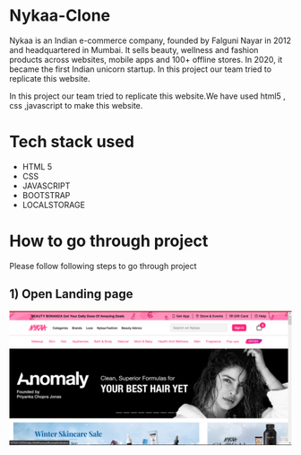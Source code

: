 # Nykaa-Clone

Nykaa is an Indian e-commerce company, founded by Falguni Nayar in 2012 and headquartered in Mumbai. It sells beauty, wellness and fashion products across websites, mobile apps and 100+ offline stores. In 2020, it became the first Indian unicorn startup. In this project our team tried to replicate this website.

In this project our team tried to replicate this website.We have used html5 , css ,javascript to make this website.

# Tech stack used
 <ul>
        <li>HTML 5</li>
        <li>CSS</li>
        <li>JAVASCRIPT</li>
        <li>BOOTSTRAP</li>
        <li>LOCALSTORAGE</li>
    </ul>

# How to go through project

Please follow following steps to go through project


## 1) Open Landing page
<img src="https://raw.githubusercontent.com/code735/Nykaa_Clone/main/images/Landing%20page.png" alt="">
